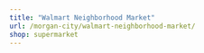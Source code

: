 ```yaml
---
title: "Walmart Neighborhood Market"
url: /morgan-city/walmart-neighborhood-market/
shop: supermarket
---
```

